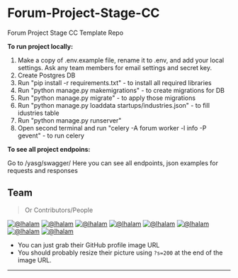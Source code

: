 # Forum-Project-Stage-CC
Forum Project Stage CC Template Repo

**To run project locally:**

 1) Make a copy of .env.example file, rename it to .env, and add your local settings. Ask any team members for email settings and secret key.
 2) Create Postgres DB 
 3) Run "pip install -r requirements.txt" - to install all required libraries
 4) Run "python manage.py makemigrations" - to create migrations for DB
 5) Run "python manage.py migrate" - to apply those migrations 
 6) Run "python manage.py loaddata startups/industries.json" - to fill idustries table
 7) Run "python manage.py runserver" 
 8) Open second terminal and run "celery -A forum  worker -l info -P gevent" - to run celery

**To see all project endpoins:**

Go to /yasg/swagger/
Here you can see all endpoints, json examples for requests and responses

## Team

> Or Contributors/People

[![@lhalam](https://avatars3.githubusercontent.com/u/3837059?s=100&v=4)](https://github.com/lhalam)
[![@lhalam](https://avatars3.githubusercontent.com/u/3837059?s=100&v=4)](https://github.com/lhalam)
[![@lhalam](https://avatars3.githubusercontent.com/u/3837059?s=100&v=4)](https://github.com/lhalam)
[![@lhalam](https://avatars3.githubusercontent.com/u/3837059?s=100&v=4)](https://github.com/lhalam) 
[![@lhalam](https://avatars3.githubusercontent.com/u/3837059?s=100&v=4)](https://github.com/lhalam)
[![@lhalam](https://avatars3.githubusercontent.com/u/3837059?s=100&v=4)](https://github.com/lhalam)
[![@lhalam](https://avatars3.githubusercontent.com/u/3837059?s=100&v=4)](https://github.com/lhalam)
[![@lhalam](https://avatars3.githubusercontent.com/u/3837059?s=100&v=4)](https://github.com/lhalam)  

- You can just grab their GitHub profile image URL
- You should probably resize their picture using `?s=200` at the end of the image URL.

---


